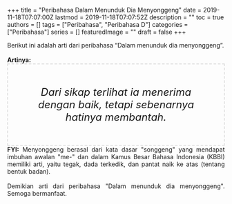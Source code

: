 +++
title = "Peribahasa Dalam Menunduk Dia Menyonggeng"
date = 2019-11-18T07:07:00Z
lastmod = 2019-11-18T07:07:52Z
description = ""
toc = true
authors = []
tags = ["Peribahasa", "Peribahasa D"]
categories = ["Peribahasa"]
series = []
featuredImage = ""
draft = false
+++

<div dir="ltr" style="text-align: left;" trbidi="on"><div style="text-align: justify;">Berikut ini adalah arti dari peribahasa “Dalam menunduk dia menyonggeng”.</div><br /><div style="text-align: justify;"><b>Artinya:</b></div><div style="border: 2px dashed #ddd; font-size: 24px; height: auto; margin: 0 auto; padding: 50px; text-align: center; width: auto;"><i>Dari sikap terlihat ia menerima dengan baik, tetapi sebenarnya hatinya membantah.</i></div><div style="text-align: justify;"><b>FYI:</b> Menyonggeng berasal dari kata dasar "songgeng" yang mendapat imbuhan awalan "me-" dan dalam Kamus Besar Bahasa Indonesia (KBBI) memiliki arti, yaitu tegak, dada terkedik, dan pantat naik ke atas (tentang bentuk badan).</div><br /><div style="text-align: justify;">Demikian arti dari peribahasa "Dalam menunduk dia menyonggeng". Semoga bermanfaat.</div></div>
